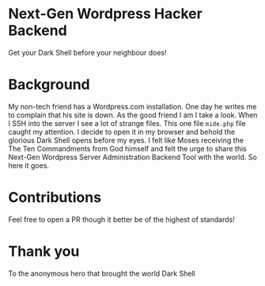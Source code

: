 Next-Gen Wordpress Hacker Backend
=================================

Get your Dark Shell before your neighbour does!

# Background

My non-tech friend has a Wordpress.com installation. One day he writes me to complain
that his site is down. As the good friend I am I take a look. When I SSH into the server
I see a lot of strange files. This one file `mide.php` file caught my attention. I
decide to open it in my browser and behold the glorious Dark Shell opens before my eyes.
I felt like Moses receiving the The Ten Commandments from God himself and felt the
urge to share this Next-Gen Wordpress Server Administration Backend Tool with the world.
So here it goes.

# Contributions

Feel free to open a PR though it better be of the highest of standards!

# Thank you

To the anonymous hero that brought the world Dark Shell

